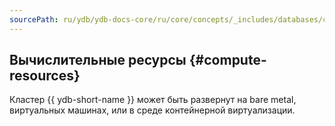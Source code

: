 ```yaml
---
sourcePath: ru/ydb/ydb-docs-core/ru/core/concepts/_includes/databases/compute.md
---
```

## Вычислительные ресурсы {#compute-resources}

Кластер {{ ydb-short-name }} может быть развернут на bare metal, виртуальных машинах, или в среде контейнерной виртуализации. 